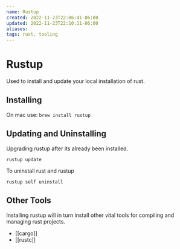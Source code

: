 ```yaml
---
name: Rustup
created: 2022-11-23T22:06:41-06:00
updated: 2022-11-23T22:10:11-06:00
aliases: 
tags: rust, tooling
---
```

# Rustup

Used to install and update your local installation of rust.

## Installing

On mac use: `brew install rustup`

## Updating and Uninstalling

Upgrading rustup after its already been installed.
```shell
rustup update
```

To uninstall rust and rustup
```shell
rustup self uninstall
```

## Other Tools

Installing rustup will in turn install other vital tools for compiling and managing rust projects.

- [[cargo]]
- [[rustc]]
